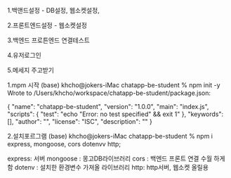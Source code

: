 1.백앤드설정
    - DB설정, 웹소켓설정, 

2.프론트엔드설정
    - 웹소켓설정

3.백엔드 프로튼엔드 연결테스트

4.유저로그인

5.메세지 주고받기


1.mpm 시작
(base) khcho@jokers-iMac chatapp-be-student % npm init -y
Wrote to /Users/khcho/workspace/chatapp-be-student/package.json:

{
  "name": "chatapp-be-student",
  "version": "1.0.0",
  "main": "index.js",
  "scripts": {
    "test": "echo \"Error: no test specified\" && exit 1"
  },
  "keywords": [],
  "author": "",
  "license": "ISC",
  "description": ""
}



2.설치포르그램
(base) khcho@jokers-iMac chatapp-be-student % npm i express, mongoose, cors dotenvv http;  

express: 서버
mongoose : 몽고DB라이브러리
cors : 백엔드 프론트 연결 수월 하게 함
dotenv : 설치한 환경변수 가져올 라이브러리
http: http서버, 웹소켓 올릴용
